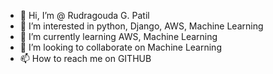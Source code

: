 - 👋 Hi, I’m @ Rudragouda G. Patil
- 👀 I’m interested in python, Django, AWS, Machine Learning
- 🌱 I’m currently learning AWS, Machine Learning
- 💞️ I’m looking to collaborate on Machine Learning
- 📫 How to reach me on GITHUB

<!---
RoyalRud/RoyalRud is a ✨ special ✨ repository because its `README.md` (this file) appears on your GitHub profile.
You can click the Preview link to take a look at your changes.
--->
